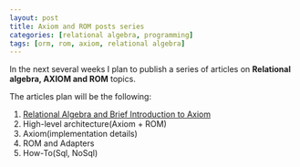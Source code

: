```yaml
---
layout: post
title: Axiom and ROM posts series
categories: [relational algebra, programming]
tags: [orm, rom, axiom, relational algebra]
---
```


In the next several weeks I plan to publish a series of articles on **Relational algebra, AXIOM and ROM** topics.

The articles plan will be the following:
1. [Relational Algebra and Brief Introduction to Axiom]()
2. High-level architecture(Axiom + ROM)
3. Axiom(implementation details)
4. ROM and Adapters
5. How-To(Sql, NoSql)
<!--more-->



